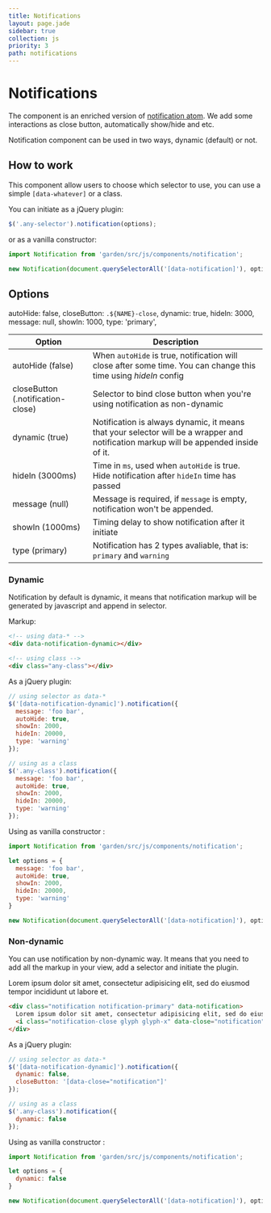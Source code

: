 ```yaml
---
title: Notifications
layout: page.jade
sidebar: true
collection: js
priority: 3
path: notifications
---
```


# Notifications

The component is an enriched version of [notification atom](/css/notification.html).
We add some interactions as close button, automatically show/hide and etc.

Notification component can be used in two ways, dynamic (default) or not.

## How to work

This component allow users to choose which selector to use, you can use a simple `[data-whatever]` or a class.

You can initiate as a jQuery plugin:

```js
$('.any-selector').notification(options);
```

or as a vanilla constructor:
```js
import Notification from 'garden/src/js/components/notification';

new Notification(document.querySelectorAll('[data-notification]'), options);
```

## Options
autoHide: false,
closeButton: `.${NAME}-close`,
dynamic: true,
hideIn: 3000,
message: null,
showIn: 1000,
type: 'primary',

| Option            | Description |
|-------------------|-------------|
| autoHide (false)  | When `autoHide` is true, notification will close after some time. You can change this time using *hideIn* config |
| closeButton (.notification-close) | Selector to bind close button when you're using notification as non-dynamic |
| dynamic (true) | Notification is always dynamic, it means that your selector will be a wrapper and notification markup will be appended inside of it. |
| hideIn (3000ms) | Time in `ms`, used when `autoHide` is true. Hide notification after `hideIn` time has passed |
| message (null) | Message is required, if `message` is empty, notification won't be appended. |
| showIn (1000ms) | Timing delay to show notification after it initiate |
| type (primary) | Notification has 2 types avaliable, that is: `primary` and `warning` |

### Dynamic

Notification by default is dynamic, it means that notification markup will be generated by javascript and append in selector.

<div data-notification-dynamic></div>

Markup:

```html
<!-- using data-* -->
<div data-notification-dynamic></div>

<!-- using class -->
<div class="any-class"></div>
```

As a jQuery plugin:

```js
// using selector as data-*
$('[data-notification-dynamic]').notification({
  message: 'foo bar',
  autoHide: true,
  showIn: 2000,
  hideIn: 20000,
  type: 'warning'
});

// using as a class
$('.any-class').notification({
  message: 'foo bar',
  autoHide: true,
  showIn: 2000,
  hideIn: 20000,
  type: 'warning'
});
```

Using as vanilla constructor :

```js
import Notification from 'garden/src/js/components/notification';

let options = {
  message: 'foo bar',
  autoHide: true,
  showIn: 2000,
  hideIn: 20000,
  type: 'warning'
}

new Notification(document.querySelectorAll('[data-notification]'), options);
```

### Non-dynamic

You can use notification by non-dynamic way. It means that you need to add all the markup in your view, add a selector and initiate the plugin.

<div class="notification notification-primary" data-notification>
  Lorem ipsum dolor sit amet, consectetur adipisicing elit, sed do eiusmod tempor incididunt ut labore et.
  <i class="notification-close glyph glyph-x" data-close="notification" ></i>
</div>

```html
<div class="notification notification-primary" data-notification>
  Lorem ipsum dolor sit amet, consectetur adipisicing elit, sed do eiusmod tempor incididunt ut labore et.
  <i class="notification-close glyph glyph-x" data-close="notification"></i>
</div>
```

As a jQuery plugin:

```js
// using selector as data-*
$('[data-notification-dynamic]').notification({
  dynamic: false,
  closeButton: '[data-close="notification"]'
});

// using as a class
$('.any-class').notification({
  dynamic: false
});
```

Using as vanilla constructor :

```js
import Notification from 'garden/src/js/components/notification';

let options = {
  dynamic: false
}

new Notification(document.querySelectorAll('[data-notification]'), options);
```
